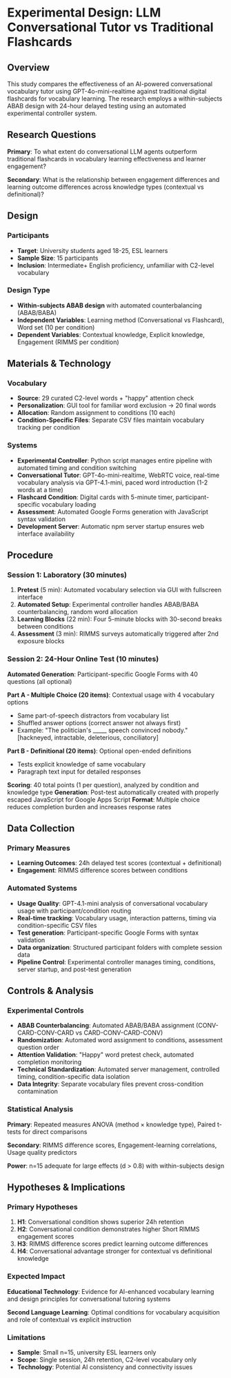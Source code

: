 # Experimental Design: LLM Conversational Tutor vs Traditional Flashcards

## Overview

This study compares the effectiveness of an AI-powered conversational vocabulary tutor using GPT-4o-mini-realtime against traditional digital flashcards for vocabulary learning. The research employs a within-subjects ABAB design with 24-hour delayed testing using an automated experimental controller system.

## Research Questions

**Primary**: To what extent do conversational LLM agents outperform traditional flashcards in vocabulary learning effectiveness and learner engagement?

**Secondary**: What is the relationship between engagement differences and learning outcome differences across knowledge types (contextual vs definitional)?

## Design

### Participants
- **Target**: University students aged 18-25, ESL learners
- **Sample Size**: 15 participants
- **Inclusion**: Intermediate+ English proficiency, unfamiliar with C2-level vocabulary

### Design Type
- **Within-subjects ABAB design** with automated counterbalancing (ABAB/BABA)
- **Independent Variables**: Learning method (Conversational vs Flashcard), Word set (10 per condition)
- **Dependent Variables**: Contextual knowledge, Explicit knowledge, Engagement (RIMMS per condition)

## Materials & Technology

### Vocabulary
- **Source**: 29 curated C2-level words + "happy" attention check
- **Personalization**: GUI tool for familiar word exclusion → 20 final words
- **Allocation**: Random assignment to conditions (10 each)
- **Condition-Specific Files**: Separate CSV files maintain vocabulary tracking per condition

### Systems
- **Experimental Controller**: Python script manages entire pipeline with automated timing and condition switching
- **Conversational Tutor**: GPT-4o-mini-realtime, WebRTC voice, real-time vocabulary analysis via GPT-4.1-mini, paced word introduction (1-2 words at a time)
- **Flashcard Condition**: Digital cards with 5-minute timer, participant-specific vocabulary loading
- **Assessment**: Automated Google Forms generation with JavaScript syntax validation
- **Development Server**: Automatic npm server startup ensures web interface availability

## Procedure

### Session 1: Laboratory (30 minutes)
1. **Pretest** (5 min): Automated vocabulary selection via GUI with fullscreen interface
2. **Automated Setup**: Experimental controller handles ABAB/BABA counterbalancing, random word allocation
3. **Learning Blocks** (22 min): Four 5-minute blocks with 30-second breaks between conditions
4. **Assessment** (3 min): RIMMS surveys automatically triggered after 2nd exposure blocks

### Session 2: 24-Hour Online Test (10 minutes)
**Automated Generation**: Participant-specific Google Forms with 40 questions (all optional)

**Part A - Multiple Choice (20 items)**: Contextual usage with 4 vocabulary options
- Same part-of-speech distractors from vocabulary list
- Shuffled answer options (correct answer not always first)
- Example: "The politician's _____ speech convinced nobody." [hackneyed, intractable, deleterious, conciliatory]

**Part B - Definitional (20 items)**: Optional open-ended definitions
- Tests explicit knowledge of same vocabulary
- Paragraph text input for detailed responses

**Scoring**: 40 total points (1 per question), analyzed by condition and knowledge type
**Generation**: Post-test automatically created with properly escaped JavaScript for Google Apps Script
**Format**: Multiple choice reduces completion burden and increases response rates

## Data Collection

### Primary Measures
- **Learning Outcomes**: 24h delayed test scores (contextual + definitional)
- **Engagement**: RIMMS difference scores between conditions

### Automated Systems
- **Usage Quality**: GPT-4.1-mini analysis of conversational vocabulary usage with participant/condition routing
- **Real-time tracking**: Vocabulary usage, interaction patterns, timing via condition-specific CSV files
- **Test generation**: Participant-specific Google Forms with syntax validation
- **Data organization**: Structured participant folders with complete session data
- **Pipeline Control**: Experimental controller manages timing, conditions, server startup, and post-test generation

## Controls & Analysis

### Experimental Controls
- **ABAB Counterbalancing**: Automated ABAB/BABA assignment (CONV-CARD-CONV-CARD vs CARD-CONV-CARD-CONV)
- **Randomization**: Automated word assignment to conditions, assessment question order
- **Attention Validation**: "Happy" word pretest check, automated completion monitoring
- **Technical Standardization**: Automated server management, controlled timing, condition-specific data isolation
- **Data Integrity**: Separate vocabulary files prevent cross-condition contamination

### Statistical Analysis
**Primary**: Repeated measures ANOVA (method × knowledge type), Paired t-tests for direct comparisons

**Secondary**: RIMMS difference scores, Engagement-learning correlations, Usage quality predictors

**Power**: n=15 adequate for large effects (d > 0.8) with within-subjects design

## Hypotheses & Implications

### Primary Hypotheses
1. **H1**: Conversational condition shows superior 24h retention
2. **H2**: Conversational condition demonstrates higher Short RIMMS engagement scores  
3. **H3**: RIMMS difference scores predict learning outcome differences
4. **H4**: Conversational advantage stronger for contextual vs definitional knowledge

### Expected Impact
**Educational Technology**: Evidence for AI-enhanced vocabulary learning and design principles for conversational tutoring systems

**Second Language Learning**: Optimal conditions for vocabulary acquisition and role of contextual vs explicit instruction

### Limitations
- **Sample**: Small n=15, university ESL learners only
- **Scope**: Single session, 24h retention, C2-level vocabulary only  
- **Technology**: Potential AI consistency and connectivity issues